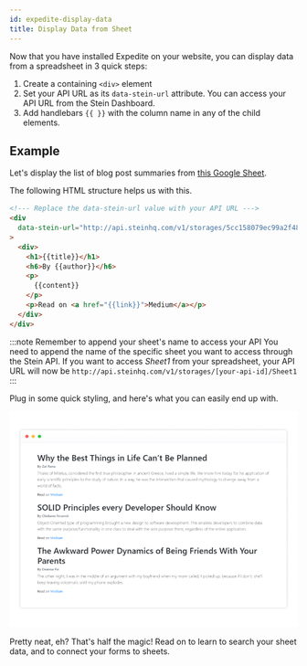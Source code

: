 ```yaml
---
id: expedite-display-data
title: Display Data from Sheet
---
```


Now that you have installed Expedite on your website, you can display data from a spreadsheet in <span class="bg-accent">3 quick steps</span>:

1. Create a containing `<div>` element
2. Set your API URL as its `data-stein-url` attribute. You can access your API URL from the Stein Dashboard.
3. Add handlebars `{{ }}` with the column name in any of the child elements.

## Example

Let's display the list of blog post summaries from [this Google Sheet](https://docs.google.com/spreadsheets/d/13Bc-RY9pOviWvZ7V7CHvuC8QjCqW73guBPk2WxXT0DM/edit#gid=0).

The following HTML structure helps us with this.

```html
<!--- Replace the data-stein-url value with your API URL --->
<div
  data-stein-url="http://api.steinhq.com/v1/storages/5cc158079ec99a2f484dcb40/Sheet1"
>
  <div>
    <h1>{{title}}</h1>
    <h6>By {{author}}</h6>
    <p>
      {{content}}
    </p>
    <p>Read on <a href="{{link}}">Medium</a></p>
  </div>
</div>
```

:::note Remember to append your sheet's name to access your API
You need to append the name of the specific sheet you want to access through the Stein API. If you want to access _Sheet1_ from your spreadsheet, your API URL will now be `http://api.steinhq.com/v1/storages/[your-api-id]/Sheet1`
:::

Plug in some quick styling, and here's what you can easily end up with.

![Blog Posts Screenshot](assets/expedite-blog-posts-read.png)

Pretty neat, eh? That's half the magic! Read on to learn to search your sheet data, and to connect your forms to sheets.
